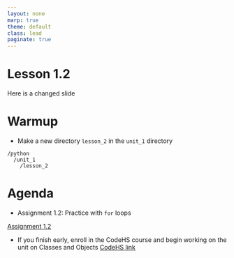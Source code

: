 ```yaml
---
layout: none
marp: true
theme: default
class: lead
paginate: true
---
```


<!-- headingDivider: 1 -->
<!-- backgroundColor: black -->
<!-- class: invert -->

# Lesson 1.2

Here is a changed slide

# Warmup

- Make a new directory `lesson_2` in the `unit_1` directory

```text
/python
  /unit_1
    /lesson_2
```
  
# Agenda

- Assignment 1.2: Practice with `for` loops

[Assignment 1.2](../files/py2assignment1_2.py)

- If you finish early, enroll in the CodeHS course and begin working on the unit on Classes and Objects
[CodeHS link](https://codehs.com/go/0351E)